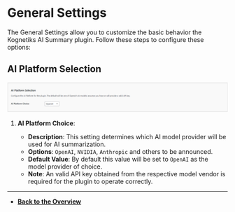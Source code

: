 # General Settings

The General Settings allow you to customize the basic behavior the Kognetiks AI Summary plugin. Follow these steps to configure these options:

## AI Platform Selection

![AI Platform Selection](ai-platform-selection.png)

1. **AI Platform Choice**:

   - **Description**: This setting determines which AI model provider will be used for AI summarization.
   - **Options**: `OpenAI`, `NVIDIA`, `Anthropic` and others to be announced.
   - **Default Value**: By default this value will be set to `OpenAI` as the model provider of choice.
   - **Note**: An valid API key obtained from the respective model vendor is required for the plugin to operate correctly.

---

* **[Back to the Overview](/overview.md)**